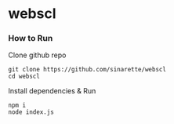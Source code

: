 # webscl

### How to Run

Clone github repo
```
git clone https://github.com/sinarette/webscl
cd webscl
```

Install dependencies & Run

```
npm i
node index.js
```

